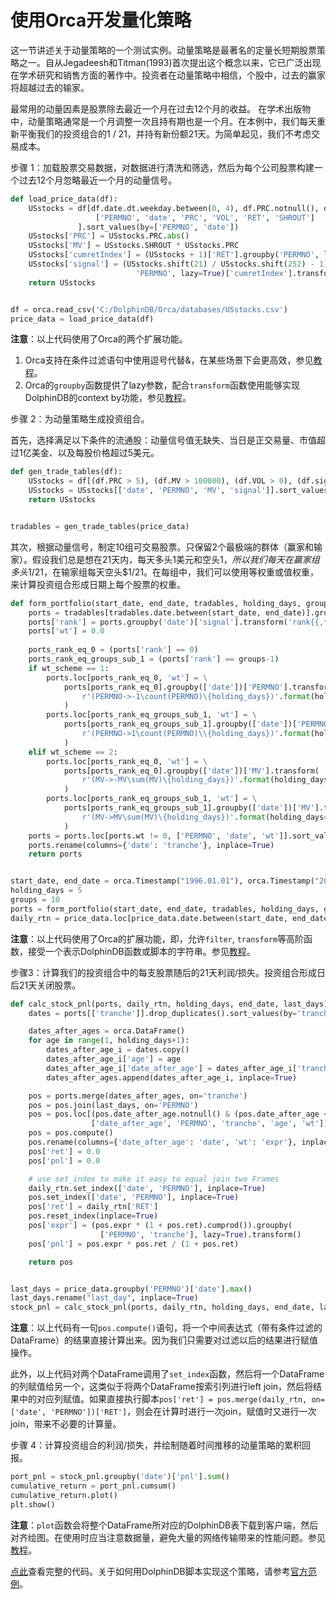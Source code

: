 # 使用Orca开发量化策略

这一节讲述关于动量策略的一个测试实例。动量策略是最著名的定量长短期股票策略之一。自从Jegadeesh和Titman(1993)首次提出这个概念以来，它已广泛出现在学术研究和销售方面的著作中。投资者在动量策略中相信，个股中，过去的赢家将超越过去的输家。

最常用的动量因素是股票除去最近一个月在过去12个月的收益。 在学术出版物中，动量策略通常是一个月调整一次且持有期也是一个月。在本例中，我们每天重新平衡我们的投资组合的1 / 21，并持有新份额21天。为简单起见，我们不考虑交易成本。

步骤 1：加载股票交易数据，对数据进行清洗和筛选，然后为每个公司股票构建一个过去12个月忽略最近一个月的动量信号。

```python
def load_price_data(df):
    USstocks = df[df.date.dt.weekday.between(0, 4), df.PRC.notnull(), df.VOL.notnull()][
                   ['PERMNO', 'date', 'PRC', 'VOL', 'RET', 'SHROUT']
               ].sort_values(by=['PERMNO', 'date'])
    USstocks['PRC'] = USstocks.PRC.abs()
    USstocks['MV'] = USstocks.SHROUT * USstocks.PRC
    USstocks['cumretIndex'] = (USstocks + 1)['RET'].groupby('PERMNO', lazy=True).cumprod()
    USstocks['signal'] = (USstocks.shift(21) / USstocks.shift(252) - 1).groupby(
                            'PERMNO', lazy=True)['cumretIndex'].transform()
    return USstocks


df = orca.read_csv('C:/DolphinDB/Orca/databases/USstocks.csv')
price_data = load_price_data(df)
```

**注意**：以上代码使用了Orca的两个扩展功能。

1. Orca支持在条件过滤语句中使用逗号代替&，在某些场景下会更高效，参见[教程](https://github.com/dolphindb/Orca/blob/master/tutorial_cn/user_guide.md#过滤时用逗号代替符号)。
2. Orca的`groupby`函数提供了lazy参数，配合`transform`函数使用能够实现DolphinDB的context by功能，参见[教程](https://github.com/dolphindb/Orca/blob/master/tutorial_cn/user_guide.md#如何实现dolphindb的context-by语句)。

步骤 2：为动量策略生成投资组合。

首先，选择满足以下条件的流通股：动量信号值无缺失、当日是正交易量、市值超过1亿美金、以及每股价格超过5美元。

```python
def gen_trade_tables(df):
    USstocks = df[(df.PRC > 5), (df.MV > 100000), (df.VOL > 0), (df.signal.notnull())]
    USstocks = USstocks[['date', 'PERMNO', 'MV', 'signal']].sort_values(by='date')
    return USstocks


tradables = gen_trade_tables(price_data)
```

其次，根据动量信号，制定10组可交易股票。只保留2个最极端的群体（赢家和输家）。假设我们总是想在21天内，每天多头1美元和空头$1，所以我们每天在赢家组多头$1/21，在输家组每天空头$1/21。在每组中，我们可以使用等权重或值权重， 来计算投资组合形成日期上每个股票的权重。

```python
def form_portfolio(start_date, end_date, tradables, holding_days, groups, wt_scheme):
    ports = tradables[tradables.date.between(start_date, end_date)].groupby('date').filter('count(PERMNO) >= 100')
    ports['rank'] = ports.groupby('date')['signal'].transform('rank{{,true,{groups}}}'.format(groups=groups))
    ports['wt'] = 0.0
    
    ports_rank_eq_0 = (ports['rank'] == 0)
    ports_rank_eq_groups_sub_1 = (ports['rank'] == groups-1)
    if wt_scheme == 1:
        ports.loc[ports_rank_eq_0, 'wt'] = \
            ports[ports_rank_eq_0].groupby(['date'])['PERMNO'].transform(
                r'(PERMNO->-1\count(PERMNO)\{holding_days})'.format(holding_days=holding_days)
            )
        ports.loc[ports_rank_eq_groups_sub_1, 'wt'] = \
            ports[ports_rank_eq_groups_sub_1].groupby(['date'])['PERMNO'].transform(
                r'(PERMNO->1\count(PERMNO)\\{holding_days})'.format(holding_days=holding_days)
            )
    elif wt_scheme == 2:
        ports.loc[ports_rank_eq_0, 'wt'] = \
            ports[ports_rank_eq_0].groupby(['date'])['MV'].transform(
                r'(MV->-MV\sum(MV)\{holding_days})'.format(holding_days=holding_days)
            )
        ports.loc[ports_rank_eq_groups_sub_1, 'wt'] = \
            ports[ports_rank_eq_groups_sub_1].groupby(['date'])['MV'].transform(
                r'(MV->MV\sum(MV)\{holding_days})'.format(holding_days=holding_days)
            )
    ports = ports.loc[ports.wt != 0, ['PERMNO', 'date', 'wt']].sort_values(by=['PERMNO', 'date'])
    ports.rename(columns={'date': 'tranche'}, inplace=True)
    return ports


start_date, end_date = orca.Timestamp("1996.01.01"), orca.Timestamp("2017.01.01")
holding_days = 5
groups = 10
ports = form_portfolio(start_date, end_date, tradables, holding_days, groups, 2)
daily_rtn = price_data.loc[price_data.date.between(start_date, end_date), ['date', 'PERMNO', 'RET']]
```

**注意**：以上代码使用了Orca的扩展功能，即，允许`filter`, `transform`等高阶函数，接受一个表示DolphinDB函数或脚本的字符串。参见[教程](https://github.com/dolphindb/Orca/blob/master/tutorial_cn/user_guide.md#高阶函数)。

步骤3：计算我们的投资组合中的每支股票随后的21天利润/损失。投资组合形成日后21天关闭股票。

```python
def calc_stock_pnl(ports, daily_rtn, holding_days, end_date, last_days):
    dates = ports[['tranche']].drop_duplicates().sort_values(by='tranche')

    dates_after_ages = orca.DataFrame()
    for age in range(1, holding_days+1):
        dates_after_age_i = dates.copy()
        dates_after_age_i['age'] = age
        dates_after_age_i['date_after_age'] = dates_after_age_i['tranche'].shift(-age)
        dates_after_ages.append(dates_after_age_i, inplace=True)

    pos = ports.merge(dates_after_ages, on='tranche')
    pos = pos.join(last_days, on='PERMNO')
    pos = pos.loc[(pos.date_after_age.notnull() & (pos.date_after_age <= pos.last_day.clip(upper=end_date))),
                  ['date_after_age', 'PERMNO', 'tranche', 'age', 'wt']]
    pos = pos.compute()
    pos.rename(columns={'date_after_age': 'date', 'wt': 'expr'}, inplace=True)
    pos['ret'] = 0.0
    pos['pnl'] = 0.0

    # use set_index to make it easy to equal join two Frames
    daily_rtn.set_index(['date', 'PERMNO'], inplace=True)
    pos.set_index(['date', 'PERMNO'], inplace=True)
    pos['ret'] = daily_rtn['RET']
    pos.reset_index(inplace=True)
    pos['expr'] = (pos.expr * (1 + pos.ret).cumprod()).groupby(
                    ['PERMNO', 'tranche'], lazy=True).transform()
    pos['pnl'] = pos.expr * pos.ret / (1 + pos.ret)

    return pos


last_days = price_data.groupby('PERMNO')['date'].max()
last_days.rename("last_day", inplace=True)
stock_pnl = calc_stock_pnl(ports, daily_rtn, holding_days, end_date, last_days)
```

**注意**：以上代码有一句`pos.compute()`语句，将一个中间表达式（带有条件过滤的DataFrame）的结果直接计算出来。因为我们只需要对过滤以后的结果进行赋值操作。

此外，以上代码对两个DataFrame调用了`set_index`函数，然后将一个DataFrame的列赋值给另一个，这类似于将两个DataFrame按索引列进行left join，然后将结果中的对应列赋值。如果直接执行脚本`pos['ret'] = pos.merge(daily_rtn, on=['date', 'PERMNO'])['RET']`，则会在计算时进行一次join，赋值时又进行一次join，带来不必要的计算量。

步骤 4：计算投资组合的利润/损失，并绘制随着时间推移的动量策略的累积回报。

```python
port_pnl = stock_pnl.groupby('date')['pnl'].sum()
cumulative_return = port_pnl.cumsum()
cumulative_return.plot()
plt.show()
```

**注意**：`plot`函数会将整个DataFrame所对应的DolphinDB表下载到客户端，然后对齐绘图。在使用时应当注意数据量，避免大量的网络传输带来的性能问题。参见[教程](https://github.com/dolphindb/Orca/blob/master/tutorial_cn/user_guide.md#减少to_pandas和from_pandas的调用)。

[点此](https://github.com/dolphindb/Orca/blob/master/examples/momentum.py)查看完整的代码。关于如何用DolphinDB脚本实现这个策略，请参考[官方范例](http://www.dolphindb.cn/cn/examples/Example11Momentumstrategy.html)。
